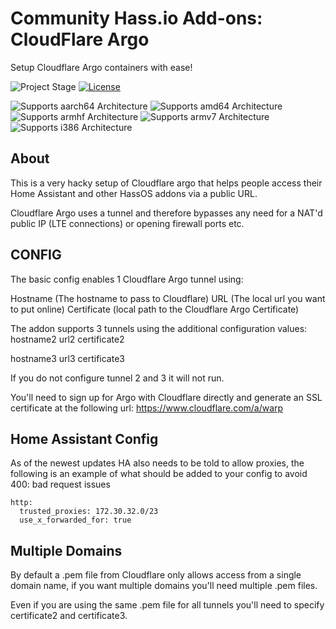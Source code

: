 # Community Hass.io Add-ons: CloudFlare Argo

Setup Cloudflare Argo containers with ease!


![Project Stage][project-stage-shield]
[![License][license-shield]](LICENSE.md)

![Supports aarch64 Architecture][aarch64-shield]
![Supports amd64 Architecture][amd64-shield]
![Supports armhf Architecture][armhf-shield]
![Supports armv7 Architecture][armv7-shield]
![Supports i386 Architecture][i386-shield]

## About

This is a very hacky setup of Cloudflare argo that helps people access their Home Assistant and other HassOS addons via a public URL.

Cloudflare Argo uses a tunnel and therefore bypasses any need for a NAT'd public IP (LTE connections) or opening firewall ports etc.

## CONFIG

The basic config enables 1 Cloudflare Argo tunnel using:

Hostname (The hostname to pass to Cloudflare)
URL (The local url you want to put online)
Certificate (local path to the Cloudflare Argo Certificate)

The addon supports 3 tunnels using the additional configuration values:
hostname2
url2
certificate2

hostname3
url3
certificate3

If you do not configure tunnel 2 and 3 it will not run.

You'll need to sign up for Argo with Cloudflare directly and generate an SSL certificate at the following url:
https://www.cloudflare.com/a/warp

## Home Assistant Config
As of the newest updates HA also needs to be told to allow proxies, the following is an example of what should be added to your config to avoid 400: bad request issues

```
http:
  trusted_proxies: 172.30.32.0/23
  use_x_forwarded_for: true
```

## Multiple Domains
By default a .pem file from Cloudflare only allows access from a single domain name, if you want multiple domains you'll need multiple .pem files.

Even if you are using the same .pem file for all tunnels you'll need to specify certificate2 and certificate3.

[aarch64-shield]: https://img.shields.io/badge/aarch64-yes-green.svg
[amd64-shield]: https://img.shields.io/badge/amd64-yes-green.svg
[armhf-shield]: https://img.shields.io/badge/armhf-yes-green.svg
[armv7-shield]: https://img.shields.io/badge/armv7-yes-green.svg
[commits]: https://github.com/wlatic/hassio.addons/addon-cloudflare-argo/commits/master
[contributors]: https://github.com/wlatic/hassio.addons/addon-cloudflare-argo/graphs/contributors
[forum-shield]: https://img.shields.io/badge/community-forum-brightgreen.svg
[frenck]: https://github.com/wlatic
[gitlabci]: https://gitlab.com/wlatic/hassio.addons/addon-cloudflare-argo/pipelines
[home-assistant]: https://home-assistant.io
[i386-shield]: https://img.shields.io/badge/i386-yes-green.svg
[issue]: https://github.com/wlatic/hassio.addons/addon-cloudflare-argo/issues
[keepchangelog]: http://keepachangelog.com/en/1.0.0/
[license-shield]: https://img.shields.io/github/license/hassio-addons/addon-vscode.svg
[maintenance-shield]: https://img.shields.io/maintenance/yes/2020.svg
[project-stage-shield]: https://img.shields.io/badge/Project%20Stage-Development-yellowgreen.svg
[reddit]: https://reddit.com/r/homeassistant
[releases]: https://github.com/wlatic/hassio.addons/addon-cloudflare-argo/releases
[repository]: https://github.com/wlatic/hassio.addons/repository
[semver]: http://semver.org/spec/v2.0.0.htm
[ubuntu-packages]: https://packages.ubuntu.com
